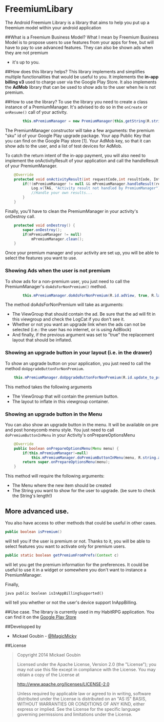FreemiumLibary
==============

The Android Freemium Library is a library that aims to help you put up a freemium model within your android application

##What is a Freemium Business Model?
What I mean by Freemium Business Model is to propose users to use features from your apps for free,
but will have to pay to use advanced features. They can also be shown ads when they are not premium
- it's up to you.

##How does this library helps?
This library implements and simplifies multiple functionalities that would be useful to you.
It implements the **in-app billing v3** used to charge user via the Google Play Store.
It also implements the **AdMob** library that can be used to show ads to the user when he is not premium.


##How to use the library?
To use the library you need to create a class instance of a PremiumManager. It's advised to do so in the `onCreate` or `onResume()` call of your activity.

```java
        this.mPremiumManager = new PremiumManager(this,getString(R.string.premium_sku),getString(R.string.appPublicKey), getString(R.string.adKey), testDevices);
```

The PremiumManager constructor will take a few arguments: the premium "sku" id of your Google Play upgrade package.
Your app Public Key that you can find on the Google Play store [1].
Your AdMob key, so that it can show ads to the user, and a list of test devices for AdMob.

To catch the return intent of the in-app payment, you will also need to implement the onActivityResult of your application and call the handleResult of your PremiumManager.

```java
    @Override
    protected void onActivityResult(int requestCode,int resultCode, Intent intent) {
        if(!(mPremiumManager != null && mPremiumManager.handleResult(requestCode, resultCode, intent))) {
            Log.v(TAG, "Activity result not handled by PremiumManager");
            //Handle your own results...
        }
    }
```

Finally, you'll have to clean the PremiumManager in your activity's onDestroy call.

```java
	protected void onDestroy() {
		super.onDestroy();
        if(mPremiumManager != null)
            mPremiumManager.clean();
	}
```

Once your premium manager and your activity are set up, you will be able to select the features you want to use.

### Showing Ads when the user is not premium
To show ads for a non-premium user, you just need to call the PremiumManager's `doAdsForNonPremium()` method.

```java
	    this.mPremiumManager.doAdsForNonPremium(R.id.adView, true, R.layout.ads_replacement_default);
```

The method doAdsForNonPremium will take as arguments:

* The ViewGroup that should contain the ad. Be sure that the ad will fit in this viewgroup and check the LogCat if you don't see it.
* Whether or not you want an upgrade link when the ads can not be selected (i.e.: the user has no internet, or is using AdBlock)
* And finally, if the previous argument was set to "true" the replacement layout that should be inflated.


### Showing an upgrade button in your layout (i.e. in the drawer)
To show an upgrade button on your application, you just need to call the method `doUpgradeButtonForNonPremium`.

```java
    this.mPremiumManager.doUpgradeButtonForNonPremium(R.id.update_to_premium, R.layout.drawer_update_to_premium_default);
```

This method takes the following arguments

* The ViewGroup that will contain the premium button.
* The layout to inflate in this viewgroup container.

### Showing an upgrade button in the Menu
You can also show an upgrade button in the menu. It will be available on pre and post honeycomb menu style.
You just need to call `doPremiumButtonInMenu` in your Activity's onPrepareOptionsMenu

```java
    @Override
    public boolean onPrepareOptionsMenu(Menu menu) {
        if(this.mPremiumManager!=null)
            this.mPremiumManager.doPremiumButtonInMenu(menu, R.string.action_premium);
        return super.onPrepareOptionsMenu(menu);
    }
```

This method will require the following arguments:
* The Menu where the new item should be created
* The String you want to show for the user to upgrade. (be sure to check the String's length!)


## More advanced use.
You also have access to other methods that could be useful in other cases.

```java
public boolean isPremium()
```
will tell you if the user is premium or not. Thanks to it, you will be able to select features you want to activate only for premium users.

```java
public static boolean getPremiumFromPrefs(Context c)
```
will let you get the premium information for the preferences.
It could be useful to use it in a widget or somewhere you don't want to instance a PremiumManager.

Finally,
```
java public boolean isInAppBillingSupported()
```
will tell you whether or not the user's device support InAppBilling.

##Use case.
The library is currently used in my HabitRPG application. You can find it on the [Google Play Store](https://play.google.com/store/apps/details?id=com.magicmicky.habitrpgmobileapp)

##Developped by
* Mickael Goubin - [@MagicMicky](http://twitter.com/MagicMicky)


##License
>Copyright 2014 Mickael Goubin
>
>Licensed under the Apache License, Version 2.0 (the "License");
>you may not use this file except in compliance with the License.
>You may obtain a copy of the License at
>
>   http://www.apache.org/licenses/LICENSE-2.0
>
>Unless required by applicable law or agreed to in writing, software
>distributed under the License is distributed on an "AS IS" BASIS,
>WITHOUT WARRANTIES OR CONDITIONS OF ANY KIND, either express or implied.
>See the License for the specific language governing permissions and
>limitations under the License.